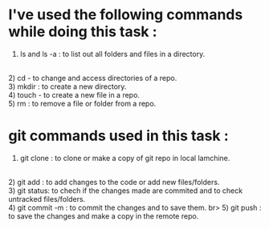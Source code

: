 # I've used the following commands while doing this task :

1) ls and ls -a : to list out all folders and files in a directory.
 <br>
2) cd - to change and access directories of a repo.
 <br>
3) mkdir : to create a new directory.
 <br>
4) touch - to create a new file in a repo.
 <br>
5) rm : to remove a file or folder from a repo.

# git commands used in this task :

1) git clone : to clone or make a copy of git repo in local lamchine.
 <br>
2) git add : to add changes to the code or add new files/folders.
 <br>
3) git status: to chech if the changes made are commited and to check untracked files/folders.
 <br>
4) git commit -m : to commit the changes and to save them.
 br>
5) git push : to save the changes and make a copy in the remote repo.

